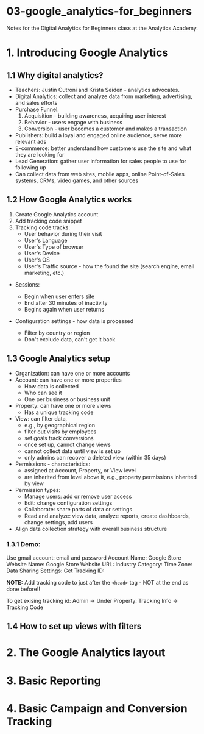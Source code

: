 # 03-google_analytics-for_beginners

Notes for the Digital Analytics for Beginners class at the Analytics Academy.

# 1. Introducing Google Analytics

## 1.1 Why digital analytics?

- Teachers: Justin Cutroni and Krista Seiden - analytics advocates.
- Digital Analytics: collect and analyze data from marketing, advertising, and sales efforts
- Purchase Funnel:
  1. Acquisition - building awareness, acquiring user interest
  2. Behavior - users engage with business
  3. Conversion - user becomes a customer and makes a transaction
- Publishers: build a loyal and engaged online audience, serve more relevant ads
- E-commerce: better understand how customers use the site and what they are looking for
- Lead Generation: gather user information for sales people to use for following up
- Can collect data from web sites, mobile apps, online Point-of-Sales systems, CRMs, video games, and other sources

## 1.2 How Google Analytics works

1. Create Google Analytics account
1. Add tracking code snippet
1. Tracking code tracks:
   - User behavior during their visit
   - User's Language
   - User's Type of browser
   - User's Device
   - User's OS
   - User's Traffic source - how the found the site (search engine, email marketing, etc.)

- Sessions:
  - Begin when user enters site
  - End after 30 minutes of inactivity
  - Begins again when user returns

- Configuration settings - how data is processed
  - Filter by country or region
  - Don't exclude data, can't get it back

## 1.3 Google Analytics setup

- Organization: can have one or more accounts
- Account: can have one or more properties
  - How data is collected
  - Who can see it
  - One per business or business unit
- Property: can have one or more views
  - Has a unique tracking code
- View: can filter data,
  - e.g., by geographical region
  - filter out visits by employees
  - set goals track conversions
  - once set up, cannot change views
  - cannot collect data until view is set up
  - only admins can recover a deleted view (within 35 days)
- Permissions - characteristics:
  - assigned at Account, Property, or View level
  - are inherited from level above it, e.g., property permissions inherited by view
- Permission types:
  - Manage users: add or remove user access
  - Edit: change configuration settings
  - Collaborate: share parts of data or settings
  - Read and analyze: view data, analyze reports, create dashboards, change settings, add users
- Align data collection strategy with overall business structure

### 1.3.1 Demo:

Use gmail account: email and password
Account Name: Google Store
Website Name: Google Store
Website URL:
Industry Category:
Time Zone:
Data Sharing Settings:
Get Tracking ID:

**NOTE:** Add tracking code to just after the `<head>` tag - NOT at the end as done before!!

To get exising tracking id: Admin -> Under Property: Tracking Info -> Tracking Code

## 1.4 How to set up views with filters





# 2. The Google Analytics layout

# 3. Basic Reporting

# 4. Basic Campaign and Conversion Tracking
